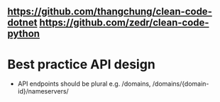 https://github.com/thangchung/clean-code-dotnet
https://github.com/zedr/clean-code-python
-----------------------------------------------------------------------------------
# Best practice API design
- API endpoints should be plural e.g. /domains, /domains/{domain-id}/nameservers/
